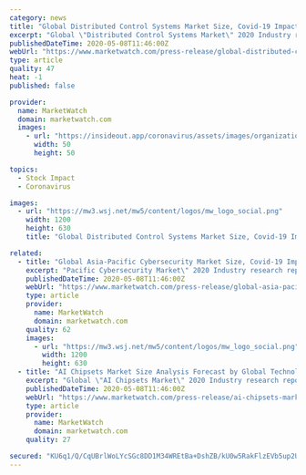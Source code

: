 ```yaml
---
category: news
title: "Global Distributed Control Systems Market Size, Covid-19 Impact Analysis, key Insights Based on Product Type, End-use and Regional Demand Till 2023"
excerpt: "Global \"Distributed Control Systems Market\" 2020 Industry research report provides an In-Depth and Professional"
publishedDateTime: 2020-05-08T11:46:00Z
webUrl: "https://www.marketwatch.com/press-release/global-distributed-control-systems-market-size-covid-19-impact-analysis-key-insights-based-on-product-type-end-use-and-regional-demand-till-2023-2020-05-08"
type: article
quality: 47
heat: -1
published: false

provider:
  name: MarketWatch
  domain: marketwatch.com
  images:
    - url: "https://insideout.app/coronavirus/assets/images/organizations/marketwatch.com-50x50.jpg"
      width: 50
      height: 50

topics:
  - Stock Impact
  - Coronavirus

images:
  - url: "https://mw3.wsj.net/mw5/content/logos/mw_logo_social.png"
    width: 1200
    height: 630
    title: "Global Distributed Control Systems Market Size, Covid-19 Impact Analysis, key Insights Based on Product Type, End-use and Regional Demand Till 2023"

related:
  - title: "Global Asia-Pacific Cybersecurity Market Size, Covid-19 Impact Analysis, key Insights Based on Product Type, End-use and Regional Demand Till 2023"
    excerpt: "Pacific Cybersecurity Market\" 2020 Industry research report provides an In-Depth and Professional analysis that includes an executive summary, definition, and scope of the market. The Asia-Pacific Cybersecurity market is segmented on the basis of technology,"
    publishedDateTime: 2020-05-08T11:46:00Z
    webUrl: "https://www.marketwatch.com/press-release/global-asia-pacific-cybersecurity-market-size-covid-19-impact-analysis-key-insights-based-on-product-type-end-use-and-regional-demand-till-2023-2020-05-08"
    type: article
    provider:
      name: MarketWatch
      domain: marketwatch.com
    quality: 62
    images:
      - url: "https://mw3.wsj.net/mw5/content/logos/mw_logo_social.png"
        width: 1200
        height: 630
  - title: "AI Chipsets Market Size Analysis Forecast by Global Technology, Latest Development 2020 to 2023 | COVID-19 Impact on Industry Share and Growth Rate"
    excerpt: "Global \"AI Chipsets Market\" 2020 Industry research report provides an In-Depth and Professional analysis that includes"
    publishedDateTime: 2020-05-08T11:46:00Z
    webUrl: "https://www.marketwatch.com/press-release/ai-chipsets-market-size-analysis-forecast-by-global-technology-latest-development-2020-to-2023-covid-19-impact-on-industry-share-and-growth-rate-2020-05-08"
    type: article
    provider:
      name: MarketWatch
      domain: marketwatch.com
    quality: 27

secured: "KU6q1/Q/CqUBrlWoLYcSGc8DD1M34WREtBa+DshZB/kU0w5RakFlzEVb5up2UriR45flWEOG0pRVb8xn97M6cgd6qNwN9ovXw2CGIAbZ7hQCXbfGRsh15iMj04PvtVDarcrmiFEeKu4EgFTeiGxqRZTriW8w0K4sLy7KpP/oCcF13z2/vXa5AvozHhuOk618JDIw8rrtVmg8KGmEg9IfcrPAgzv4eBo5Pm/HGCRTYG1AZ8cjnULO5GgcmoJ7XjWjqwTD2MRliUuRDcj3VAo+Zw/0ALPXpVnVAe7RTDcB/aP2/VByhsh4N48QEgiD2nuQ;D4xR6vdGiyMSDO0e1yMLYg=="
---
```


